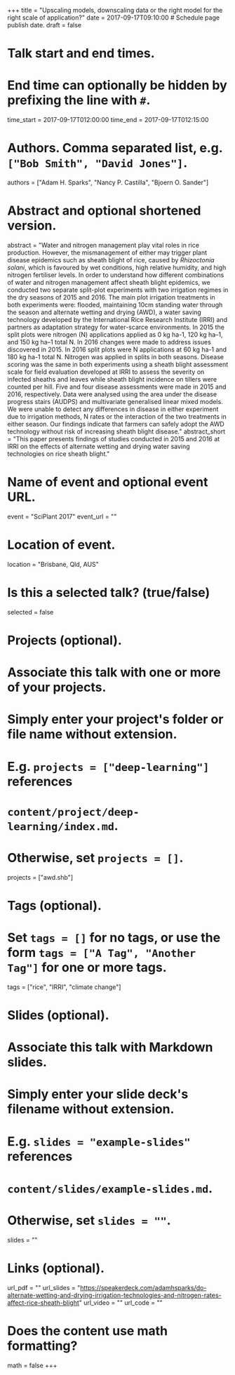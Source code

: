 +++
title = "Upscaling models, downscaling data or the right model for the right scale of application?"
date = 2017-09-17T09:10:00  # Schedule page publish date.
draft = false

# Talk start and end times.
#   End time can optionally be hidden by prefixing the line with `#`.
time_start = 2017-09-17T012:00:00
time_end = 2017-09-17T012:15:00

# Authors. Comma separated list, e.g. `["Bob Smith", "David Jones"]`.
authors = ["Adam H. Sparks", "Nancy P. Castilla", "Bjoern O. Sander"]

# Abstract and optional shortened version.
abstract = "Water and nitrogen management play vital roles in rice production. However, the mismanagement of either may trigger plant disease epidemics such as sheath blight of rice, caused by _Rhizoctonia solani_, which is favoured by wet conditions, high relative humidity, and high nitrogen fertiliser levels. In order to understand how different combinations of water and nitrogen management affect sheath blight epidemics, we conducted two separate split-plot experiments with two irrigation regimes in the dry seasons of 2015 and 2016. The main plot irrigation treatments in both experiments were: flooded, maintaining 10cm standing water through the season and alternate wetting and drying (AWD), a water saving technology developed by the International Rice Research Institute (IRRI) and partners as adaptation strategy for water-scarce environments. In 2015 the split plots were nitrogen (N) applications applied as 0 kg ha-1, 120 kg ha–1, and 150 kg ha–1 total N. In 2016 changes were made to address issues discovered in 2015. In 2016 split plots were N applications at 60 kg ha-1 and 180 kg ha-1 total N. Nitrogen was applied in splits in both seasons. Disease scoring was the same in both experiments using a sheath blight assessment scale for field evaluation developed at IRRI to assess the severity on infected sheaths and leaves while sheath blight incidence on tillers were counted per hill. Five and four disease assessments were made in 2015 and 2016, respectively. Data were analysed using the area under the disease progress stairs (AUDPS) and multivariate generalised linear mixed models. We were unable to detect any differences in disease in either experiment due to irrigation methods, N rates or the interaction of the two treatments in either season. Our findings indicate that farmers can safely adopt the AWD technology without risk of increasing sheath blight disease."
abstract_short = "This paper presents findings of studies conducted in 2015 and 2016 at IRRI on the effects of alternate wetting and drying water saving technologies on rice sheath blight."

# Name of event and optional event URL.
event = "SciPlant 2017"
event_url = ""

# Location of event.
location = "Brisbane, Qld, AUS"

# Is this a selected talk? (true/false)
selected = false

# Projects (optional).
#   Associate this talk with one or more of your projects.
#   Simply enter your project's folder or file name without extension.
#   E.g. `projects = ["deep-learning"]` references 
#   `content/project/deep-learning/index.md`.
#   Otherwise, set `projects = []`.
projects = ["awd.shb"]

# Tags (optional).
#   Set `tags = []` for no tags, or use the form `tags = ["A Tag", "Another Tag"]` for one or more tags.
tags = ["rice", "IRRI", "climate change"]

# Slides (optional).
#   Associate this talk with Markdown slides.
#   Simply enter your slide deck's filename without extension.
#   E.g. `slides = "example-slides"` references 
#   `content/slides/example-slides.md`.
#   Otherwise, set `slides = ""`.
slides = ""

# Links (optional).
url_pdf = ""
url_slides = "https://speakerdeck.com/adamhsparks/do-alternate-wetting-and-drying-irrigation-technologies-and-nitrogen-rates-affect-rice-sheath-blight"
url_video = ""
url_code = ""

# Does the content use math formatting?
math = false
+++
